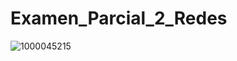 # Examen_Parcial_2_Redes


![1000045215](https://github.com/user-attachments/assets/dd6c8b44-d1a9-427a-9a47-792bcbbe2086)
